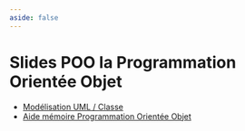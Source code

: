 ```yaml
---
aside: false
---
```


# Slides POO la Programmation Orientée Objet

<ClientOnly>
<SlidesDeck src="poo" />
</ClientOnly>

- [Modélisation UML / Classe](/cheatsheets/poo-uml/)
- [Aide mémoire Programmation Orientée Objet](/cheatsheets/poo/)
